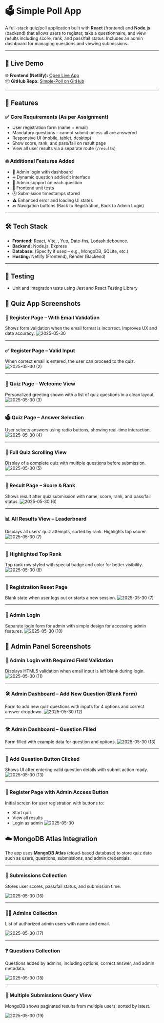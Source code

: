 # 🗳️ Simple Poll App

A full-stack quiz/poll application built with **React** (frontend) and **Node.js** (backend) that allows users to register, take a questionnaire, and view results including score, rank, and pass/fail status. Includes an admin dashboard for managing questions and viewing submissions.

---

## 🚀 Live Demo

🌐 **Frontend (Netlify):** [Open Live App](https://68305b50f10c4956f09b0b7b--roaring-cuchufli-682b90.netlify.app/)  
📦 **GitHub Repo:** [Simple-Poll on GitHub](https://github.com/pranit9604/Simple-Poll)

---

## 📌 Features

### ✅ Core Requirements (As per Assignment)
- User registration form (name + email)
- Mandatory questions – cannot submit unless all are answered
- Responsive UI (mobile, tablet, desktop)
- Show score, rank, and pass/fail on result page
- View all user results via a separate route (`/results`)

### 🔥 Additional Features Added
- 🔐 Admin login with dashboard
- ➕ Dynamic question add/edit interface
- 📝 Admin support on each question
- 🧪 Frontend unit  tests
- 🕒 Submission timestamps stored
- ⚠️ Enhanced error and loading UI states
- 🔙 Navigation buttons (Back to Registration, Back to Admin Login)

---

## 🛠️ Tech Stack

- **Frontend:** React, Vite, , Yup, Date-fns, Lodash.debounce.
- **Backend:** Node.js, Express
- **Database:** (Specify if used – e.g., MongoDB, SQLite, etc.)
- **Hosting:** Netlify (Frontend), Render (Backend)

---

## 🧪 Testing

- Unit and integration tests using Jest and React Testing Library

## 📸 Quiz App Screenshots

### 📝 Register Page – With Email Validation
Shows form validation when the email format is incorrect. Improves UX and data accuracy.
![2025-05-30](https://github.com/user-attachments/assets/371b7bdb-bcbb-4953-b69a-fa68f400d354)


---

### ✅ Register Page – Valid Input
When correct email is entered, the user can proceed to the quiz.
![2025-05-30 (2)](https://github.com/user-attachments/assets/4fd41f69-1bb0-46ea-9027-059c314b5525)


---

### 🧠 Quiz Page – Welcome View
Personalized greeting shown with a list of quiz questions in a clean layout.
![2025-05-30 (3)](https://github.com/user-attachments/assets/627663bd-79c9-4763-8a76-a0426bb4f5e2)


---

### 🗳️ Quiz Page – Answer Selection
User selects answers using radio buttons, showing real-time interaction.
![2025-05-30 (4)](https://github.com/user-attachments/assets/f0618a7d-6611-417d-b6ea-6394730c764e)


---

### 📜 Full Quiz Scrolling View
Display of a complete quiz with multiple questions before submission.
![2025-05-30 (5)](https://github.com/user-attachments/assets/38b4440c-a378-4476-b73e-b3bce92ec871)


---

### 🏁 Result Page – Score & Rank
Shows result after quiz submission with name, score, rank, and pass/fail status.
![2025-05-30 (6)](https://github.com/user-attachments/assets/19004f72-0871-467b-b409-d1c0322c5841)


---

### 📊 All Results View – Leaderboard
Displays all users’ quiz attempts, sorted by rank. Highlights top scorer.
![2025-05-30 (7)](https://github.com/user-attachments/assets/5fb251fa-8d18-4447-9a4a-8d6cf318ddc0)


---

### 🥇 Highlighted Top Rank
Top rank row styled with special badge and color for better visibility.
![2025-05-30 (8)](https://github.com/user-attachments/assets/4552b88b-bf60-437d-b7a7-ea1db6f856f9)


---

### 🔁 Registration Reset Page
Blank state when user logs out or starts a new session.
![2025-05-30 (7)](https://github.com/user-attachments/assets/87429f57-1479-4380-b47f-2e9db2f77362)


---

### 🔐 Admin Login
Separate login form for admin with simple design for accessing admin features.
![2025-05-30 (10)](https://github.com/user-attachments/assets/b18cf158-d785-4fe0-98c3-9e6eb5808a93)


## 🔐 Admin Panel Screenshots

### 🔑 Admin Login with Required Field Validation  
Displays HTML5 validation when email input is left blank during login.
![2025-05-30 (11)](https://github.com/user-attachments/assets/edef2009-d5ce-4284-886a-ab05b8104b99)


---

### 🛠️ Admin Dashboard – Add New Question (Blank Form)  
Form to add new quiz questions with inputs for 4 options and correct answer dropdown.
![2025-05-30 (12)](https://github.com/user-attachments/assets/9d9ccafa-afa2-4e35-8678-5a173bcdfcb7)


---

### 🛠️ Admin Dashboard – Question Filled  
Form filled with example data for question and options.
![2025-05-30 (13)](https://github.com/user-attachments/assets/30aa01f0-53c7-4c52-ac3e-ec5ca58a4480)


---

### 📝 Add Question Button Clicked  
Shows UI after entering valid question details with submit action ready.
![2025-05-30 (13)](https://github.com/user-attachments/assets/66351c1d-ff9b-4a84-850a-4912f8c88e66)


---

### 🔁 Register Page with Admin Access Button  
Initial screen for user registration with buttons to:
- Start quiz
- View all results
- Login as admin
![2025-05-30](https://github.com/user-attachments/assets/f1edf266-6126-4df5-b62b-6c4174965d37)

  
## ☁️ MongoDB Atlas Integration

The app uses **MongoDB Atlas** (cloud-based database) to store quiz data such as users, questions, submissions, and admin credentials.

---

### 🧾 Submissions Collection  
Stores user scores, pass/fail status, and submission time.

![2025-05-30 (16)](https://github.com/user-attachments/assets/86b96b78-6485-40ae-868e-3a3b89b4e46d)


---

### 👨‍💼 Admins Collection  
List of authorized admin users with name and email.

![2025-05-30 (17)](https://github.com/user-attachments/assets/e608ec5a-04d7-4252-b5ce-10d8835699e6)


---

### ❓ Questions Collection  
Questions added by admins, including options, correct answer, and admin metadata.

![2025-05-30 (18)](https://github.com/user-attachments/assets/14c05c9e-487e-4921-bef3-d6b2ee458b80)


---

### 📄 Multiple Submissions Query View  
MongoDB shows paginated results from multiple users, sorted by latest.

![2025-05-30 (19)](https://github.com/user-attachments/assets/e8b05657-71e9-43cd-9114-5bdfdac87f1a)

